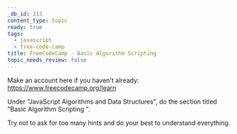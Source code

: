 ```yaml
---
_db_id: 313
content_type: topic
ready: true
tags:
  - javascript
  - free-code-camp
title: FreeCodeCamp - Basic Algorithm Scripting
topic_needs_review: false
---
```


Make an account here if you haven't already: https://www.freecodecamp.org/learn

Under "JavaScript Algorithms and Data Structures", do the section titled "Basic Algorithm Scripting ".

Try not to ask for too many hints and do your best to understand everything.
